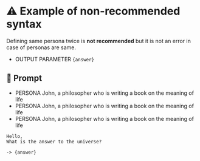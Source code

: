# ⚠ Example of non-recommended syntax

Defining same persona twice is **not recommended** but it is not an error in case of personas are same.

-   OUTPUT PARAMETER `{answer}`

## 💬 Prompt

-   PERSONA John, a philosopher who is writing a book on the meaning of life
-   PERSONA John, a philosopher who is writing a book on the meaning of life
-   PERSONA John, a philosopher who is writing a book on the meaning of life

```
Hello,
What is the answer to the universe?
```

`-> {answer}`
